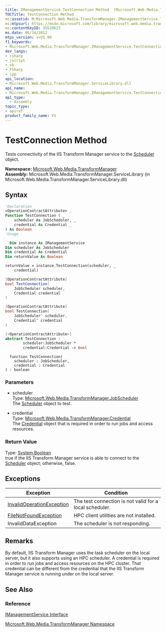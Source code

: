 ```yaml
---
title: IManagementService.TestConnection Method  (Microsoft.Web.Media.TransformManager)
TOCTitle: TestConnection Method
ms:assetid: M:Microsoft.Web.Media.TransformManager.IManagementService.TestConnection(Microsoft.Web.Media.TransformManager.JobScheduler,Microsoft.Web.Media.TransformManager.Credential)
ms:mtpsurl: https://msdn.microsoft.com/library/microsoft.web.media.transformmanager.imanagementservice.testconnection(v=VS.90)
ms:contentKeyID: 35520623
ms.date: 06/14/2012
mtps_version: v=VS.90
f1_keywords:
- Microsoft.Web.Media.TransformManager.IManagementService.TestConnection
dev_langs:
- csharp
- jscript
- vb
- FSharp
- cpp
api_location:
- Microsoft.Web.Media.TransformManager.ServiceLibrary.dll
api_name:
- Microsoft.Web.Media.TransformManager.IManagementService.TestConnection
api_type:
  - Assembly
topic_type:
- apiref
product_family_name: VS
---
```


# TestConnection Method

Tests connectivity of the IIS Transform Manager service to the [Scheduler](scheduler-class-microsoft-web-media-transformmanager.md) object.

**Namespace:**  [Microsoft.Web.Media.TransformManager](microsoft-web-media-transformmanager-namespace.md)  
**Assembly:**  Microsoft.Web.Media.TransformManager.ServiceLibrary (in Microsoft.Web.Media.TransformManager.ServiceLibrary.dll)

## Syntax

```vb
'Declaration
<OperationContractAttribute> _
Function TestConnection ( _
    scheduler As JobScheduler, _
    credential As Credential _
) As Boolean
'Usage

  Dim instance As IManagementService
Dim scheduler As JobScheduler
Dim credential As Credential
Dim returnValue As Boolean

returnValue = instance.TestConnection(scheduler, _
    credential)
```

```csharp
[OperationContractAttribute]
bool TestConnection(
    JobScheduler scheduler,
    Credential credential
)
```

```cpp
[OperationContractAttribute]
bool TestConnection(
    JobScheduler^ scheduler, 
    Credential^ credential
)
```

``` fsharp
[<OperationContractAttribute>]
abstract TestConnection : 
        scheduler:JobScheduler * 
        credential:Credential -> bool 
```

```jscript
  function TestConnection(
    scheduler : JobScheduler, 
    credential : Credential
) : boolean
```

### Parameters

  - scheduler  
    Type: [Microsoft.Web.Media.TransformManager.JobScheduler](jobscheduler-class-microsoft-web-media-transformmanager.md)  
    The [Scheduler](scheduler-class-microsoft-web-media-transformmanager.md) object to test.  

<!-- end list -->

  - credential  
    Type: [Microsoft.Web.Media.TransformManager.Credential](credential-class-microsoft-web-media-transformmanager.md)  
    The [Credential](credential-class-microsoft-web-media-transformmanager.md) object that is required in order to run jobs and access resources.  

### Return Value

Type: [System.Boolean](https://msdn.microsoft.com/library/a28wyd50)  
true if the IIS Transform Manager service is able to connect to the [Scheduler](scheduler-class-microsoft-web-media-transformmanager.md) object; otherwise, false.  

## Exceptions

|Exception|Condition|
|--- |--- |
|[InvalidOperationException](https://msdn.microsoft.com/library/2asft85a)|The test connection is not valid for a local scheduler.|
|[FileNotFoundException](https://msdn.microsoft.com/library/dzyy5k3x)|HPC client utilities are not installed.|
|InvalidDataException|The scheduler is not responding.|

## Remarks

By default, IIS Transform Manager uses the task scheduler on the local server, but it also supports using an HPC scheduler. A credential is required in order to run jobs and access resources on the HPC cluster. That credential can be different from the credential that the IIS Transform Manager service is running under on the local server.

## See Also

### Reference

[IManagementService Interface](imanagementservice-interface-microsoft-web-media-transformmanager.md)

[Microsoft.Web.Media.TransformManager Namespace](microsoft-web-media-transformmanager-namespace.md)
